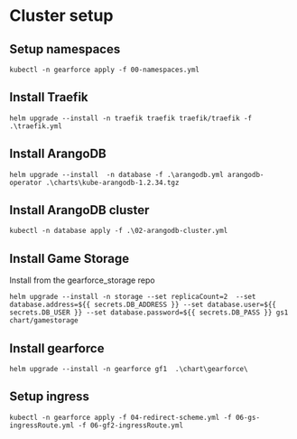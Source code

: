 # Cluster setup

## Setup namespaces

```
kubectl -n gearforce apply -f 00-namespaces.yml
```

## Install Traefik

```
helm upgrade --install -n traefik traefik traefik/traefik -f .\traefik.yml
```

## Install ArangoDB
```
helm upgrade --install  -n database -f .\arangodb.yml arangodb-operator .\charts\kube-arangodb-1.2.34.tgz
```

## Install ArangoDB cluster
```
kubectl -n database apply -f .\02-arangodb-cluster.yml
```

## Install Game Storage
Install from the gearforce_storage repo
```
helm upgrade --install -n storage --set replicaCount=2  --set database.address=${{ secrets.DB_ADDRESS }} --set database.user=${{ secrets.DB_USER }} --set database.password=${{ secrets.DB_PASS }} gs1 chart/gamestorage
```

## Install gearforce

```
helm upgrade --install -n gearforce gf1  .\chart\gearforce\
```

## Setup ingress

```
kubectl -n gearforce apply -f 04-redirect-scheme.yml -f 06-gs-ingressRoute.yml -f 06-gf2-ingressRoute.yml
```